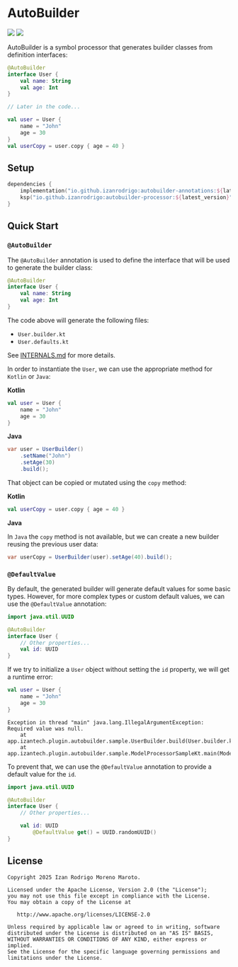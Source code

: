 # AutoBuilder
<a href="https://central.sonatype.com/artifact/io.github.izanrodrigo/autobuilder-annotations"><img src="https://img.shields.io/maven-central/v/io.github.izanrodrigo/autobuilder-annotations?label=autobuilder-annotations"/><a/>
<a href="https://central.sonatype.com/artifact/io.github.izanrodrigo/autobuilder-processor"><img src="https://img.shields.io/maven-central/v/io.github.izanrodrigo/autobuilder-processor?label=autobuilder-processor"/><a/>

AutoBuilder is a symbol processor that generates builder classes from definition interfaces:

```kotlin
@AutoBuilder
interface User {
    val name: String
    val age: Int
}

// Later in the code...

val user = User {
    name = "John"
    age = 30
}
val userCopy = user.copy { age = 40 }
```

## Setup

```kotlin
dependencies {
    implementation("io.github.izanrodrigo:autobuilder-annotations:${latest_version}")
    ksp("io.github.izanrodrigo:autobuilder-processor:${latest_version}")
}
```

## Quick Start

### `@AutoBuilder`
The `@AutoBuilder` annotation is used to define the interface that will be used to generate the builder class:

```kotlin
@AutoBuilder
interface User {
    val name: String
    val age: Int
}
```

The code above will generate the following files:
- `User.builder.kt`
- `User.defaults.kt`

See [INTERNALS.md](https://github.com/IzanRodrigo/auto-builder/blob/main/INTERNALS.md) for more details.

In order to instantiate the `User`, we can use the appropriate method for `Kotlin` or `Java`:

**Kotlin**
```kotlin
val user = User {
    name = "John"
    age = 30
}
```

**Java**
```java
var user = UserBuilder()
    .setName("John")
    .setAge(30)
    .build();
```

That object can be copied or mutated using the `copy` method:

**Kotlin**
```kotlin
val userCopy = user.copy { age = 40 }
```

**Java** 

In `Java` the `copy` method is not available, but we can create a new builder reusing the previous user data:

```java
var userCopy = UserBuilder(user).setAge(40).build();
```

### `@DefaultValue`
By default, the generated builder will generate default values for some basic types.
However, for more complex types or custom default values, we can use the `@DefaultValue` annotation:

```kotlin
import java.util.UUID

@AutoBuilder
interface User {
    // Other properties...
    val id: UUID
}
```

If we try to initialize a `User` object without setting the `id` property, we will get a runtime error:

```kotlin
val user = User {
    name = "John"
    age = 30
}
```

```
Exception in thread "main" java.lang.IllegalArgumentException: Required value was null.
	at app.izantech.plugin.autobuilder.sample.UserBuilder.build(User.builder.kt:83)
	at app.izantech.plugin.autobuilder.sample.ModelProcessorSampleKt.main(ModelProcessorSample.kt:176)
```

To prevent that, we can use the `@DefaultValue` annotation to provide a default value for the `id`. 

```kotlin
import java.util.UUID

@AutoBuilder
interface User {
    // Other properties...

    val id: UUID
        @DefaultValue get() = UUID.randomUUID()
}
```

## License

    Copyright 2025 Izan Rodrigo Moreno Maroto.

    Licensed under the Apache License, Version 2.0 (the "License");
    you may not use this file except in compliance with the License.
    You may obtain a copy of the License at

       http://www.apache.org/licenses/LICENSE-2.0

    Unless required by applicable law or agreed to in writing, software
    distributed under the License is distributed on an "AS IS" BASIS,
    WITHOUT WARRANTIES OR CONDITIONS OF ANY KIND, either express or implied.
    See the License for the specific language governing permissions and
    limitations under the License.

